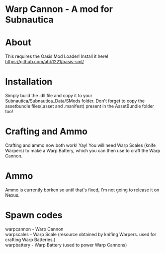 # Warp Cannon - A mod for Subnautica

# About
This requires the Oasis Mod Loader! Install it here!
https://github.com/ahk1221/oasis-sml/

# Installation
Simply build the .dll file and copy it to your Subnautica/Subnautica_Data/SMods folder. Don't forget to copy the assetbundle files(.asset and .manifest) present in the AssetBundle folder too!

# Crafting and Ammo
Crafting and ammo now both work! Yay! You will need Warp Scales (knife Warpers) to make a Warp Battery, which you can then use to craft the Warp Cannon.

# Ammo
Ammo is currently borken so until that's fixed, I'm not going to release it on Nexus.

# Spawn codes
warpcannon - Warp Cannon <br />
warpscales - Warp Scale (resource obtained by knifing Warpers. used for crafting Warp Batteries.) <br />
warpbattery - Warp Battery (used to power Warp Cannons) <br />
